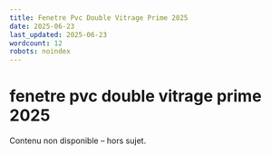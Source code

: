 ```yaml
---
title: Fenetre Pvc Double Vitrage Prime 2025
date: 2025-06-23
last_updated: 2025-06-23
wordcount: 12
robots: noindex
---
```


# fenetre pvc double vitrage prime 2025

Contenu non disponible – hors sujet.